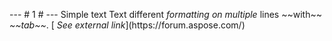 - - -      
 #   1   #  
 - - -      
  
 S i m p l e   t e x t      
  
 T e x t   * * d i f f e r e n t * *   * f o r m a t t i n g *        
 * * * o n * * *      
 * * * m u l t i p l e * * *      
 	 l i n e s   * * ~ ~ w i t h ~ ~ * *   * * * ~ ~ t a b ~ ~ * * * \ .        
 [         * S e e *   * * * e x t e r n a l * * *   * l i n k * ] ( h t t p s : / / f o r u m . a s p o s e . c o m / )      
  
 